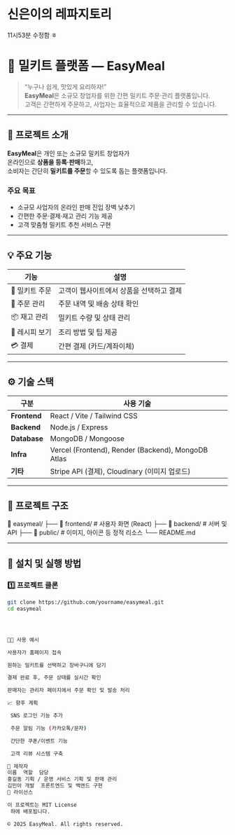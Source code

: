 # 신은이의 레파지토리

11시53분 수정함 ㅎ

# 🥗 밀키트 플랫폼 — EasyMeal

> “누구나 쉽게, 맛있게 요리하자!”  
> **EasyMeal**은 소규모 창업자를 위한 간편 밀키트 주문·관리 플랫폼입니다.  
> 고객은 간편하게 주문하고, 사업자는 효율적으로 제품을 관리할 수 있습니다.

---

## 🌱 프로젝트 소개

**EasyMeal**은 개인 또는 소규모 밀키트 창업자가  
온라인으로 **상품을 등록·판매**하고,  
소비자는 간단히 **밀키트를 주문**할 수 있도록 돕는 플랫폼입니다.

### 주요 목표
- 소규모 사업자의 온라인 판매 진입 장벽 낮추기  
- 간편한 주문·결제·재고 관리 기능 제공  
- 고객 맞춤형 밀키트 추천 서비스 구현  

---

## 💡 주요 기능

| 기능 | 설명 |
|------|------|
| 🛒 밀키트 주문 | 고객이 웹사이트에서 상품을 선택하고 결제 |
| 🧾 주문 관리 | 주문 내역 및 배송 상태 확인 |
| 📦 재고 관리 | 밀키트 수량 및 상태 관리 |
| 🥕 레시피 보기 | 조리 방법 및 팁 제공 |
| 💳 결제 | 간편 결제 (카드/계좌이체) |

---

## ⚙️ 기술 스택

| 구분 | 사용 기술 |
|------|------------|
| **Frontend** | React / Vite / Tailwind CSS |
| **Backend** | Node.js / Express |
| **Database** | MongoDB / Mongoose |
| **Infra** | Vercel (Frontend), Render (Backend), MongoDB Atlas |
| **기타** | Stripe API (결제), Cloudinary (이미지 업로드) |

---

## 🧭 프로젝트 구조


📁 easymeal/
├── 📁 frontend/ # 사용자 화면 (React)
├── 📁 backend/ # 서버 및 API
├── 📁 public/ # 이미지, 아이콘 등 정적 리소스
└── README.md


---

## 🔧 설치 및 실행 방법

### 1️⃣ 프로젝트 클론
```bash
git clone https://github.com/yourname/easymeal.git
cd easymeal




🧑‍🍳 사용 예시

사용자가 홈페이지 접속

원하는 밀키트를 선택하고 장바구니에 담기

결제 완료 후, 주문 상태를 실시간 확인

판매자는 관리자 페이지에서 주문 확인 및 발송 처리

📈 향후 계획

 SNS 로그인 기능 추가

 주문 알림 기능 (카카오톡/문자)

 간단한 쿠폰/이벤트 기능

 고객 리뷰 시스템 구축

👥 제작자
이름	역할	담당
홍길동	기획 / 운영	서비스 기획 및 판매 관리
김민아	개발	프론트엔드 및 백엔드 구현
📄 라이선스

이 프로젝트는 MIT License
 하에 배포됩니다.

© 2025 EasyMeal. All rights reserved.
